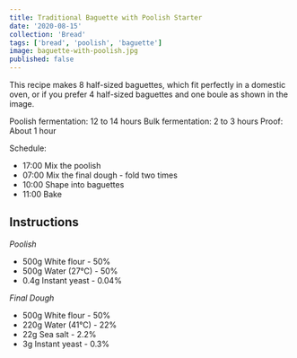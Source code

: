 ```yaml
---
title: Traditional Baguette with Poolish Starter
date: '2020-08-15'
collection: 'Bread'
tags: ['bread', 'poolish', 'baguette']
image: baguette-with-poolish.jpg
published: false
---
```


This recipe makes 8 half-sized baguettes, which fit perfectly in a domestic oven, or if you prefer 4 half-sized baguettes and one boule as shown in the image. 

Poolish fermentation: 12 to 14 hours
Bulk fermentation: 2 to 3 hours
Proof: About 1 hour

Schedule: 
 - 17:00 Mix the poolish
 - 07:00 Mix the final dough - fold two times
 - 10:00 Shape into baguettes
 - 11:00 Bake

## Instructions
_Poolish_
 - 500g White flour - 50%
 - 500g Water (27℃) - 50%
 - 0.4g Instant yeast - 0.04%

_Final Dough_
 - 500g White flour - 50%
 - 220g Water (41℃) - 22%
 - 22g Sea salt - 2.2%
 - 3g Instant yeast - 0.3%
